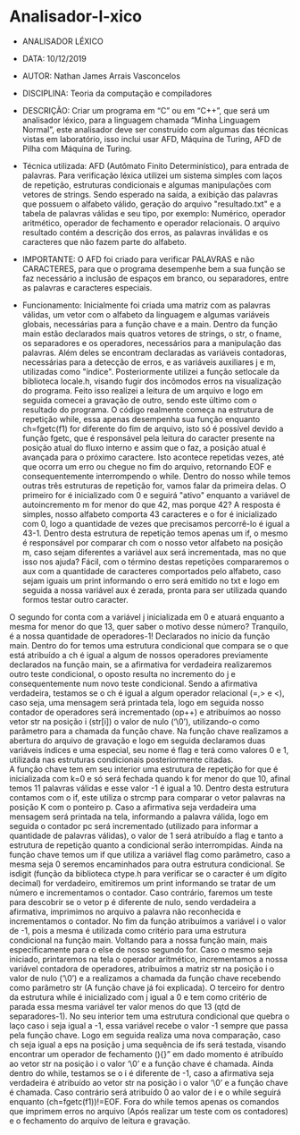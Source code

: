 # Analisador-l-xico

 * ANALISADOR LÉXICO
 
 * DATA: 10/12/2019
 * AUTOR: Nathan James Arrais Vasconcelos
 * DISCIPLINA: Teoria da computação e compiladores
 * DESCRIÇÃO: Criar um programa em “C” ou em “C++”, que será um analisador léxico, para a linguagem chamada “Minha Linguagem Normal”, este analisador deve ser construído com algumas das técnicas vistas em laboratório, isso inclui usar AFD, Máquina de Turing, AFD de Pilha com Máquina de Turing.
 * Técnica utilizada:  AFD (Autômato Finito Determinístico), para entrada de palavras. Para verificação léxica utilizei um sistema simples com laços de repetição, estruturas condicionais e algumas manipulações com vetores de strings. Sendo esperado na saída, a exibição das palavras que possuem o alfabeto válido, geração do arquivo "resultado.txt" e a tabela de palavras válidas e seu tipo, por exemplo: Numérico, operador aritmético, operador de fechamento e operador relacionais. O arquivo resultado contém a descrição dos erros, as palavras inválidas e os caracteres que não fazem parte do alfabeto.
 * IMPORTANTE: O AFD foi criado para verificar PALAVRAS e não CARACTERES, para que o programa desempenhe bem a sua função se faz necessário a inclusão de espaços em branco, ou separadores, entre as palavras e caracteres especiais.
 * Funcionamento: Inicialmente foi criada uma matriz com as palavras válidas, um vetor com o alfabeto da linguagem e algumas variáveis globais, necessárias para a função chave e a main.
Dentro da função main estão declarados mais quatros vetores de strings, o str, o fname, os separadores e os operadores, necessários para a manipulação das palavras. Além deles se encontram declaradas as variáveis contadoras, necessárias para a detecção de erros, e as variáveis auxiliares j e m, utilizadas como "índice".
Posteriormente utilizei a função setlocale da biblioteca locale.h, visando fugir dos incômodos erros na visualização do programa. Feito isso realizei a leitura de um arquivo e logo em seguida comecei a gravação de outro, sendo este último com o resultado do programa.
O código realmente começa na estrutura de repetição while, essa apenas desempenha sua função enquanto ch=fgetc(f1) for diferente do fim de arquivo, isto só é possível devido a função fgetc, que é responsável pela leitura do caracter presente na posição atual do fluxo interno e assim que o faz, a posição atual é avançada para o próximo caractere. Isto acontece repetidas vezes, até que ocorra um erro ou chegue no fim do arquivo, retornando EOF e consequentemente interrompendo o while.
Dentro do nosso while temos outras três estruturas de repetição for, vamos falar da primeira delas. O primeiro for é inicializado com 0 e seguirá  "ativo" enquanto a variável de autoincremento m for menor do que 42, mas porque 42? A resposta é simples, nosso alfabeto comporta 43 caracteres e o for é inicializado com 0, logo a quantidade de vezes que precisamos percorrê-lo é igual a 43-1.
Dentro desta estrutura de repetição temos apenas um if, o mesmo é responsável por comparar ch com o nosso vetor alfabeto na posição m, caso sejam diferentes a variável aux será incrementada, mas no que isso nos ajuda?  Fácil, com o término destas repetições compararemos o aux com a quantidade de caracteres comportados pelo alfabeto, caso sejam iguais um print informando o erro será emitido no txt e logo em seguida a nossa variável aux é zerada, pronta para ser utilizada quando formos testar outro caracter.

O segundo for conta com a variável j inicializada em 0 e atuará enquanto a mesma for menor do que 13, quer saber o motivo desse número? Tranquilo, é a nossa quantidade de operadores-1! Declarados no início da função main. Dentro do for temos uma estrutura condicional que compara se o que está atribuído a ch é igual a algum de nossos operadores previamente declarados na função main, se a afirmativa for verdadeira realizaremos outro teste condicional, o oposto resulta no incremento do j e consequentemente num novo teste condicional.
Sendo a afirmativa verdadeira, testamos se o ch é igual a algum operador relacional (=,> e <), caso seja, uma mensagem será printada tela, logo em seguida nosso contador de operadores será incrementado (op++) e atribuímos ao nosso vetor str na posição i (str[i]) o valor de nulo (‘\0’),  utilizando-o como parâmetro para a chamada da função chave.
Na função chave realizamos a abertura do arquivo de gravação e logo em seguida declaramos duas variáveis índices e uma especial, seu nome é flag e terá como valores 0 e 1, utilizada nas estruturas condicionais posteriormente citadas.  
A função chave tem em seu interior uma estrutura de repetição for que é inicializada com k=0 e só será fechada quando k for menor do que 10, afinal temos 11 palavras válidas e esse valor -1 é igual a 10. Dentro desta estrutura contamos com o if, este utiliza o strcmp para comparar o vetor palavras na posição K com o ponteiro p. Caso a afirmativa seja verdadeira uma mensagem será printada na tela, informando a palavra válida, logo em seguida o contador pc será incrementado (utilizado para informar a quantidade de palavras válidas), o valor de 1 será atribuído a flag e tanto a estrutura de repetição quanto a condicional serão interrompidas.
Ainda na função chave temos um if que utiliza a variável flag como parâmetro, caso a mesma seja 0 seremos encaminhados para outra estrutura condicional. Se isdigit (função da biblioteca ctype.h para verificar se o caracter é um dígito decimal) for verdadeiro, emitiremos um print informando se tratar de um número e incrementamos o contador. Caso contrário, faremos um teste para descobrir se o vetor p é diferente de nulo, sendo verdadeira a afirmativa, imprimimos no arquivo a palavra não reconhecida e incrementamos o contador. No fim da função atribuímos a variável i o valor de -1, pois a mesma é utilizada como critério para uma estrutura condicional na função main.
Voltando para a nossa função main, mais especificamente para o else de nosso segundo for. Caso o mesmo seja iniciado, printaremos na tela o operador aritmético, incrementamos a nossa variável contadora de operadores, atribuímos a matriz str na posição i o valor de nulo (‘\0’) e a realizamos a chamada da função chave recebendo como parâmetro str (A função chave já foi explicada).
O terceiro for dentro da estrutura while é inicializado com j igual a 0 e tem como critério de parada essa mesma variável ter valor menos do que 13 (qtd de separadores-1). No seu interior tem uma estrutura condicional que quebra o laço caso i seja igual a -1, essa variável recebe o valor -1 sempre que passa pela função chave. Logo em seguida realiza uma nova comparação, caso ch seja igual a eps na posição j uma sequência de ifs será testada, visando encontrar um operador de fechamento (){}” em dado momento é atribuído ao vetor str na posição i o valor ‘\0’ e a função chave é chamada.
Ainda dentro do while, testamos se o i é diferente de -1, caso a afirmativa seja verdadeira é atribuído ao vetor str na posição i o valor ‘\0’ e a função chave é chamada. Caso contrário será atribuído 0 ao valor de i e o while seguirá enquanto (ch=fgetc(f1))!=EOF.
Fora do while temos apenas os comandos que imprimem erros no arquivo (Após realizar um teste com os contadores) e o fechamento do arquivo de leitura e gravação.

